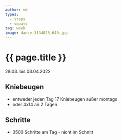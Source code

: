 ```yaml
---
author: md
types:
  - steps
  - squats
tag: week
image: dance-3134828_640.jpg
---
```

# {{ page.title }}
28.03. bis 03.04.2022

## Kniebeugen
- entweder jeden Tag 17 Kniebeugen außer montags
- oder 4x14 an 2 Tagen

## Schritte
- 3500 Schritte am Tag - nicht im Schnitt
